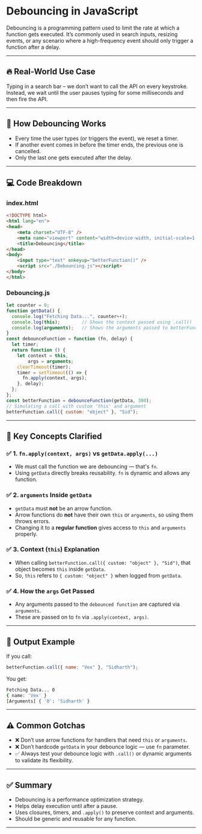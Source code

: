 # Debouncing in JavaScript
Debouncing is a programming pattern used to limit the rate at which a function gets executed. It’s commonly used in search inputs, resizing events, or any scenario where a high-frequency event should only trigger a function after a delay.

---

## 🔥 Real-World Use Case
Typing in a search bar – we don’t want to call the API on every keystroke. Instead, we wait until the user pauses typing for some milliseconds and then fire the API.

---

## 🧠 How Debouncing Works
- Every time the user types (or triggers the event), we reset a timer.
- If another event comes in before the timer ends, the previous one is cancelled.
- Only the last one gets executed after the delay.

---

## 💻 Code Breakdown
### **index.html**
```html
<!DOCTYPE html>
<html lang="en">
<head>
    <meta charset="UTF-8" />
    <meta name="viewport" content="width=device-width, initial-scale=1.0" />
    <title>Debouncing</title>
</head>
<body>
    <input type="text" onkeyup="betterFunction()" />
    <script src="./Debouncing.js"></script>
</body>
</html>
````

### **Debouncing.js**
```js
let counter = 0;
function getData() {
  console.log("Fetching Data...", counter++);
  console.log(this);        // Shows the context passed using .call()
  console.log(arguments);   // Shows the arguments passed to betterFunction
}
const debounceFunction = function (fn, delay) {
  let timer;
  return function () {
    let context = this,
        args = arguments;
    clearTimeout(timer);
    timer = setTimeout(() => {
      fn.apply(context, args);
    }, delay);
  };
};
const betterFunction = debounceFunction(getData, 300);
// Simulating a call with custom 'this' and argument
betterFunction.call({ custom: "object" }, "Sid");
```

---

## 🧠 Key Concepts Clarified

### ✅ 1. `fn.apply(context, args)` vs `getData.apply(...)`
* We must call the function we are debouncing — that's `fn`.
* Using `getData` directly breaks reusability. `fn` is dynamic and allows any function.

### ✅ 2. `arguments` Inside `getData`
* `getData` must **not** be an arrow function.
* Arrow functions do **not** have their own `this` or `arguments`, so using them throws errors.
* Changing it to a **regular function** gives access to `this` and `arguments` properly.

### ✅ 3. Context (`this`) Explanation
* When calling `betterFunction.call({ custom: "object" }, "Sid")`, that object becomes `this` inside `getData`.
* So, `this` refers to `{ custom: "object" }` when logged from `getData`.

### ✅ 4. How the `args` Get Passed
* Any arguments passed to the `debounced function` are captured via `arguments`.
* These are passed on to `fn` via `.apply(context, args)`.

---

## 🧪 Output Example
If you call:
```js
betterFunction.call({ name: "Vex" }, "Sidharth");
```
You get:
```bash
Fetching Data... 0
{ name: 'Vex' }
[Arguments] { '0': 'Sidharth' }
```

---

## ⚠️ Common Gotchas
* ❌ Don’t use arrow functions for handlers that need `this` or `arguments`.
* ❌ Don’t hardcode `getData` in your debounce logic — use `fn` parameter.
* ✅ Always test your debounce logic with `.call()` or dynamic arguments to validate its flexibility.

---

## ✅ Summary
* Debouncing is a performance optimization strategy.
* Helps delay execution until after a pause.
* Uses closures, timers, and `.apply()` to preserve context and arguments.
* Should be generic and reusable for any function.

---